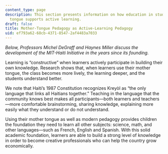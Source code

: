 ```yaml
---
content_type: page
description: This section presents information on how education in students' mother
  tongue supports active learning.
draft: false
title: Mother-Tongue Pedagogy as Active-Learning Pedagogy
uid: ef793a62-68cb-4371-8547-2af4483a7033
---
```

*Below, Professors Michel DeGraff and Haynes Miller discuss the development of the MIT-Haiti Initiative in the years since its founding.*

Learning is “constructive” when learners actively participate in building their own knowledge. Research shows that, when learners use their mother tongue, the class becomes more lively, the learning deeper, and the students understand better. 

We note that Haiti’s 1987 Constitution recognizes Kreyòl as “the only language that links all Haitians together.” Teaching in the language that the community knows best makes all participants—both learners and teachers—more comfortable brainstorming, sharing knowledge, explaining more easily what they understand or do not understand. 

Using their mother tongue as well as modern pedagogy provides children the foundation they need to learn all other subjects: science, math, and other languages—such as French, English and Spanish. With this solid academic foundation, learners are able to build a strong level of knowledge in order to become creative professionals who can help the country grow economically.